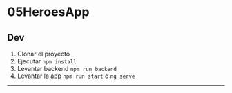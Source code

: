 # 05HeroesApp

## Dev

1. Clonar el proyecto
2. Ejecutar ``` npm install ```
3. Levantar backend ``` npm run backend ```
4. Levantar la app ``` npm run start ``` o ``` ng serve ```


<hr />



